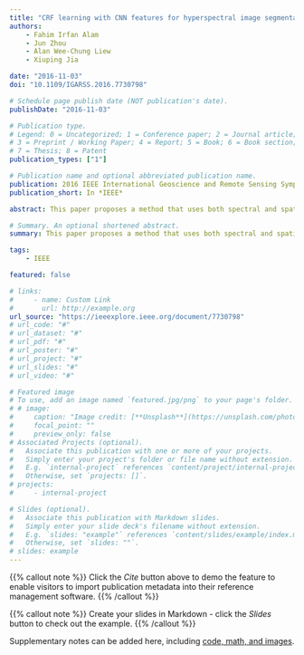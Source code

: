 ```yaml
---
title: "CRF learning with CNN features for hyperspectral image segmentation"
authors:
    - Fahim Irfan Alam
    - Jun Zhou
    - Alan Wee-Chung Liew
    - Xiuping Jia

date: "2016-11-03"
doi: "10.1109/IGARSS.2016.7730798"

# Schedule page publish date (NOT publication's date).
publishDate: "2016-11-03"

# Publication type.
# Legend: 0 = Uncategorized; 1 = Conference paper; 2 = Journal article;
# 3 = Preprint / Working Paper; 4 = Report; 5 = Book; 6 = Book section;
# 7 = Thesis; 8 = Patent
publication_types: ["1"]

# Publication name and optional abbreviated publication name.
publication: 2016 IEEE International Geoscience and Remote Sensing Symposium (IGARSS)
publication_short: In *IEEE*

abstract: This paper proposes a method that uses both spectral and spatial information to segment remote sensing hyperspectral images. After a hyperspectral image is over-segmented into superpixels, a deep Convolutional Neural Network (CNN) is used to perform superpixel-level labelling. To further delineate objects from a hyperspectral scene, this paper attempts to combine the properties of CNN and Conditional Random Field (CRF). A mean-field approximation algorithm for CRF inference is used and formulated with Gaussian pairwise potentials as Recurrent Neural Network. This combined network is then plugged into the CNN which leads to a deep network that has robust characteristics of both CNN and CRF. Preliminary results suggest the usefulness of this framework to a promising extent.

# Summary. An optional shortened abstract.
summary: This paper proposes a method that uses both spectral and spatial information to segment remote sensing hyperspectral images. After a hyperspectral image is over-segmented into superpixels, a deep Convolutional Neural Network (CNN) is used to perform superpixel-level labelling. To further delineate objects from a hyperspectral scene, this paper attempts to combine the properties of CNN and Conditional Random Field (CRF). A mean-field approximation algorithm for CRF inference is used and formulated with Gaussian pairwise potentials as Recurrent Neural Network. This combined network is then plugged into the CNN which leads to a deep network that has robust characteristics of both CNN and CRF. Preliminary results suggest the usefulness of this framework to a promising extent.

tags:
    - IEEE

featured: false

# links:
#     - name: Custom Link
#       url: http://example.org
url_source: "https://ieeexplore.ieee.org/document/7730798"
# url_code: "#"
# url_dataset: "#"
# url_pdf: "#"
# url_poster: "#"
# url_project: "#"
# url_slides: "#"
# url_video: "#"

# Featured image
# To use, add an image named `featured.jpg/png` to your page's folder.
# # image:
#     caption: "Image credit: [**Unsplash**](https://unsplash.com/photos/pLCdAaMFLTE)"
#     focal_point: ""
#     preview_only: false
# Associated Projects (optional).
#   Associate this publication with one or more of your projects.
#   Simply enter your project's folder or file name without extension.
#   E.g. `internal-project` references `content/project/internal-project/index.md`.
#   Otherwise, set `projects: []`.
# projects:
#     - internal-project

# Slides (optional).
#   Associate this publication with Markdown slides.
#   Simply enter your slide deck's filename without extension.
#   E.g. `slides: "example"` references `content/slides/example/index.md`.
#   Otherwise, set `slides: ""`.
# slides: example
---
```


{{% callout note %}}
Click the _Cite_ button above to demo the feature to enable visitors to import publication metadata into their reference management software.
{{% /callout %}}

{{% callout note %}}
Create your slides in Markdown - click the _Slides_ button to check out the example.
{{% /callout %}}

Supplementary notes can be added here, including [code, math, and images](https://wowchemy.com/docs/writing-markdown-latex/).
